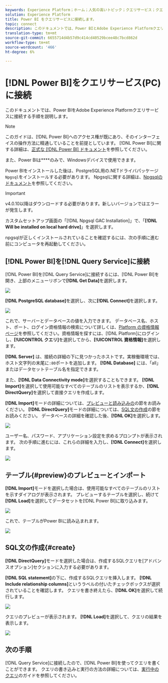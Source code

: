 ```yaml
---
keywords: Experience Platform；ホーム；人気の高いトピック；クエリサービス；クエリサービス；Power BI；パワーバイ；クエリサービスに接続；
solution: Experience Platform
title: Power BI をクエリサービスに接続します。
topic: connect
description: このドキュメントでは、Power BIとAdobe Experience Platformクエリサービスを接続する手順について説明します。
translation-type: tm+mt
source-git-commit: 6655714d4b57d9c414cd40529bcee48c7bcd862d
workflow-type: tm+mt
source-wordcount: '466'
ht-degree: 6%

---
```



# [!DNL Power BI]をクエリサービス(PC)に接続

このドキュメントでは、Power BIをAdobe Experience Platformクエリサービスに接続する手順を説明します。

>[!NOTE]
>
> このガイドは、[!DNL Power BI]へのアクセス権が既にあり、そのインターフェイスの操作方法に精通していることを前提としています。 [!DNL Power BI]に関する詳細は、[正式な [!DNL Power BI] ドキュメント](https://docs.looker.com/)を参照してください。
>
> また、Power BIは&#x200B;****&#x200B;のみで、Windowsデバイスで使用できます。

Power BIをインストールした後は、PostgreSQL用の.NETドライバパッケージ`Npgsql`をインストールする必要があります。 Npgsqlに関する詳細は、[Npgsqlのドキュメント](https://www.npgsql.org/doc/index.html)を参照してください。

>[!IMPORTANT]
>
>v4.0.10以降はダウンロードする必要があります。新しいバージョンではエラーが発生します。

カスタムセットアップ画面の「[!DNL Npgsql GAC Installation]」で、「**[!DNL Will be installed on local hard drive]**」を選択します。

npgsqlが正しくインストールされていることを確認するには、次の手順に進む前にコンピュータを再起動してください。

## [!DNL Power BI]を[!DNL Query Service]に接続

[!DNL Power BI]を[!DNL Query Service]に接続するには、[!DNL Power BI]を開き、上部のメニューリボンで&#x200B;**[!DNL Get Data]**&#x200B;を選択します。

![](../images/clients/power-bi/open-power-bi.png)

**[!DNL PostgreSQL database]**&#x200B;を選択し、次に&#x200B;**[!DNL Connect]**&#x200B;を選択します。

![](../images/clients/power-bi/get-data.png)

これで、サーバーとデータベースの値を入力できます。 データベース名、ホスト、ポート、ログイン資格情報の検索について詳しくは、[Platform の資格情報ページ](https://platform.adobe.com/query/configuration)を参照してください。資格情報を探すには、[!DNL Platform]にログインし、**[!UICONTROL クエリ]**&#x200B;を選択してから、**[!UICONTROL 資格情報]**&#x200B;を選択します。

**[!DNL Server]** は、接続の詳細の下に見つかったホストです。実稼働環境では、ホスト文字列の末尾に`:80`ポートを追加します。 **[!DNL Database]** には、「all」またはデータセットテーブル名を指定できます。

また、**[!DNL Data Connectivity mode]**&#x200B;を選択することもできます。 **[!DNL Import]**&#x200B;を選択して使用可能なすべてのテーブルのリストを表示するか、**[!DNL DirectQuery]**&#x200B;を選択して直接クエリを作成します。

**[!DNL Import]**&#x200B;モードの詳細については、[プレビューと読み込みの](#preview)の節をお読みください。 **[!DNL DirectQuery]**&#x200B;モードの詳細については、[SQL文の作成](#create)の節をお読みください。 データベースの詳細を確認した後、**[!DNL OK]**&#x200B;を選択します。

![](../images/clients/power-bi/connectivity-mode.png)

ユーザー名、パスワード、アプリケーション設定を求めるプロンプトが表示されます。 次の手順に進むには、これらの詳細を入力し、**[!DNL Connect]**&#x200B;を選択します。

![](../images/clients/power-bi/import-mode.png)

## テーブル{#preview}のプレビューとインポート

**[!DNL Import]**&#x200B;モードを選択した場合は、使用可能なすべてのテーブルのリストを示すダイアログが表示されます。 プレビューするテーブルを選択し、続けて&#x200B;**[!DNL Load]**&#x200B;を選択してデータセットを[!DNL Power BI]に取り込みます。

![](../images/clients/power-bi/preview-table.png)

これで、テーブルがPower BIに読み込まれます。

![](../images/clients/power-bi/import-table.png)

## SQL文の作成{#create}

**[!DNL DirectQuery]**&#x200B;モードを選択した場合は、作成するSQLクエリを[アドバンスオプション]セクションに入力する必要があります。

**[!DNL SQL statement]**&#x200B;の下に、作成するSQLクエリを挿入します。 **[!DNL Include relationship columns]**&#x200B;というラベルの付いたチェックボックスが選択されていることを確認します。 クエリを書き終えたら、**[!DNL OK]**&#x200B;を選択して続行します。

![](../images/clients/power-bi/direct-query-mode.png)

クエリのプレビューが表示されます。 **[!DNL Load]**&#x200B;を選択して、クエリの結果を表示します。

![](../images/clients/power-bi/preview-direct-query.png)

## 次の手順

[!DNL Query Service]に接続したので、[!DNL Power BI]を使ってクエリを書くことができます。 クエリの書き込みと実行の方法の詳細については、[実行中のクエリ](../best-practices/writing-queries.md)のガイドを参照してください。
